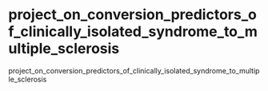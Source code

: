 # project_on_conversion_predictors_of_clinically_isolated_syndrome_to_multiple_sclerosis
project_on_conversion_predictors_of_clinically_isolated_syndrome_to_multiple_sclerosis
